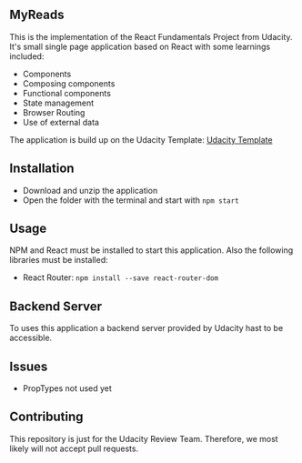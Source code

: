 ## MyReads
This is the implementation of the React Fundamentals Project from Udacity.
It's small single page application based on React with some learnings included:
* Components
* Composing components
* Functional components
* State management
* Browser Routing
* Use of external data

The application is build up on the Udacity Template:
[Udacity Template](https://github.com/facebookincubator/create-react-app)

## Installation
* Download and unzip the application
* Open the folder with the terminal and start with `npm start`

## Usage
NPM and React must be installed to start this application.
Also the following libraries must be installed:
* React Router: `npm install --save react-router-dom`

## Backend Server
To uses this application a backend server provided by Udacity hast to be accessible.

## Issues
* PropTypes not used yet


## Contributing
This repository is just for the Udacity Review Team. Therefore, we most likely will not accept pull requests.
